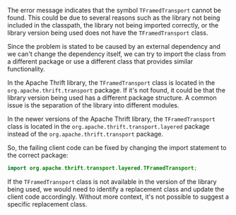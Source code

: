 The error message indicates that the symbol `TFramedTransport` cannot be found. This could be due to several reasons such as the library not being included in the classpath, the library not being imported correctly, or the library version being used does not have the `TFramedTransport` class.

Since the problem is stated to be caused by an external dependency and we can't change the dependency itself, we can try to import the class from a different package or use a different class that provides similar functionality. 

In the Apache Thrift library, the `TFramedTransport` class is located in the `org.apache.thrift.transport` package. If it's not found, it could be that the library version being used has a different package structure. A common issue is the separation of the library into different modules.

In the newer versions of the Apache Thrift library, the `TFramedTransport` class is located in the `org.apache.thrift.transport.layered` package instead of the `org.apache.thrift.transport` package. 

So, the failing client code can be fixed by changing the import statement to the correct package:

```java
import org.apache.thrift.transport.layered.TFramedTransport;
```

If the `TFramedTransport` class is not available in the version of the library being used, we would need to identify a replacement class and update the client code accordingly. Without more context, it's not possible to suggest a specific replacement class.